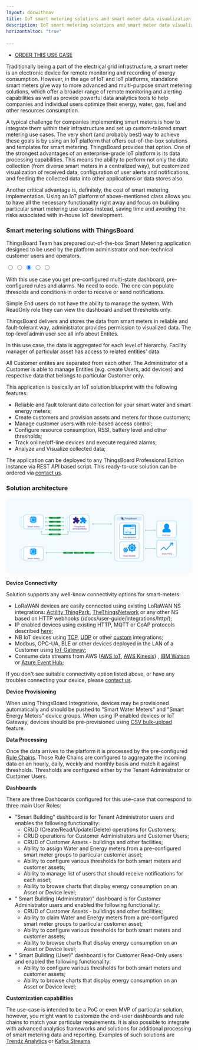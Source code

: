 ```yaml
---
layout: docwithnav
title: IoT smart metering solutions and smart meter data visualization with ThingsBoard 
description: IoT smart metering solutions and smart meter data visualization with ThingsBoard
horizontaltoc: "true"

---
```

<link rel="stylesheet" href="/smart-metering-slider/widget-slider.css">

<ul class="widget-slider">
  <li>
    <a href="/docs/contact-us/" class="orderThisCase"><span>ORDER THIS USE CASE</span></a>
  </li>
</ul>

Traditionally being a part of the electrical grid infrastructure, a smart meter is an electronic device for remote monitoring and recording of energy consumption. However, in the age of IoT and IoT platforms, standalone smart meters give way to more advanced and multi-purpose smart metering solutions, which offer a broader range of remote monitoring and alerting capabilities as well as provide powerful data analytics tools to help companies and individual users optimize their energy, water, gas, fuel and other resources consumption.  

A typical challenge for companies implementing smart meters is how to integrate them within their infrastructure and set up custom-tailored smart metering use cases. The very short (and probably best) way to achieve these goals is by using an IoT platform that offers out-of-the-box solutions and templates for smart metering. ThingsBoard provides that option. One of the strongest advantages of an enterprise-grade IoT platform is its data processing capabilities. This means the ability to perform not only the data collection (from diverse smart meters in a centralized way), but customized visualization of received data, configuration of user alerts and notifications, and feeding the collected data into other applications or data stores also.

Another critical advantage is, definitely, the cost of smart metering implementation. Using an IoT platform of above-mentioned class allows you to have all the necessary functionality right away and focus on building particular smart metering use cases instead, saving time and avoiding the risks associated with in-house IoT development.  

### Smart metering solutions with ThingsBoard

ThingsBoard Team has prepared out-of-the-box Smart Metering application designed to be used by the platform administrator and non-technical customer users and operators.

<link rel="stylesheet" href="/smart-metering-slider/slider.css">

<section id="slider">
  <input type="radio" name="slider" id="s1">
  <input type="radio" name="slider" id="s2">
  <input type="radio" name="slider" id="s3" checked>
  <input type="radio" name="slider" id="s4">
  <input type="radio" name="slider" id="s5">
  <label for="s1" id="slide1">
  <p class="slide_description">With this use case you get pre-configured multi-state dashboard, pre-configured rules and alarms. No need to code.
    The one can populate thresolds and conditions in order to receive or send notifications.</p>
  </label>
  <label for="s2" id="slide2">
  <p class="slide_description">Simple End users do not have the ability to manage the system.
    With ReadOnly role they can view the dashboard and set thresholds only.</p>
  </label>
  <label for="s3" id="slide3">
  <p class="slide_description">ThingsBoard delivers and stores the data from smart meters in reliable and fault-tolerant way, 
  administrator provides permission to visualized data. The top-level admin user see all info about Entites.</p>
  </label>
  <label for="s4" id="slide4">
   <p class="slide_description">In this use case, the data is aggregated for each level of hierarchy. 
  Facility manager of particular asset has access to related entities' data.</p>
  </label>
  <label for="s5" id="slide5">
  <p class="slide_description">All Customer entites are separated from each other. The Administrator of a Customer is able to manage Entities (e.g. create Users, add  devices) and respective data that belongs to particular Customer only.</p>
  </label>
</section>

This application is basically an IoT solution blueprint with the following features:

- Reliable and fault tolerant data collection for your smart water and smart energy meters;
- Create customers and provision assets and meters for those customers;
- Manage customer users with role-based access control;
- Configure resource consumption, RSSI, battery level and other thresholds;
- Track online/off-line devices and execute required alarms;
- Analyze and Visualize collected data;

The application can be deployed to any ThingsBoard Professional Edition instance via REST API based script. This ready-to-use solution can be ordered via [contact us](/docs/contact-us/).
   
### Solution architecture

![Smart metering solution diagram](/images/iot-use-cases/smart-energy-monitoring1.svg)

**Device Connectivity**

Solution supports any well-know connectivity options for smart-meters: 

- LoRaWAN devices are easily connected using existing LoRaWAN NS integrations: [Actility ThingPark](/docs/user-guide/integrations/thingpark/),
[TheThingsNetwork](/docs/user-guide/integrations/ttn/) or any other NS based on HTTP webhooks (/docs/user-guide/integrations/http/);
- IP enabled devices using existing HTTP, MQTT or CoAP protocols described [here](https://thingsboard.io/docs/api/);
- NB IoT devices using [TCP](/docs/user-guide/integrations/tcp/), [UDP](/docs/user-guide/integrations/udp/) or other [custom](/docs/user-guide/integrations/custom/) integrations;
- Modbus, OPC-UA, BLE or other devices deployed in the LAN of a Customer using [IoT Gateway](/docs/iot-gateway/what-is-iot-gateway/);
- Consume data streams from AWS ([AWS IoT](/docs/user-guide/integrations/aws-iot/), [AWS Kinesis](/docs/user-guide/integrations/aws-kinesis/))
, [IBM Watson](/docs/user-guide/integrations/ibm-watson-iot/) or [Azure Event Hub](/docs/user-guide/integrations/azure-event-hub/);

If you don't see suitable connectivity option listed above, or have any troubles connecting your device, please [contact us](/docs/contact-us/).

**Device Provisioning**
 
When using ThingsBoard Integrations, devices may be provisioned automatically and should be pushed to "Smart Water Meters" and "Smart Energy Meters" device groups.
When using IP enabled devices or IoT Gateway, devices should be pre-provisioned using [CSV bulk-upload](/docs/user-guide/bulk-provisioning/) feature.    

**Data Processing**

Once the data arrives to the platform it is processed by the pre-configured [Rule Chains](/docs/user-guide/rule-engine-2-0/overview/). 
Those Rule Chains are configured to aggregate the incoming data on an hourly, daily, weekly and monthly basis and match it against thresholds. 
Thresholds are configured either by the Tenant Administrator or Customer Users.

**Dashboards**

There are three Dashboards configured for this use-case that correspond to three main User Roles:

- "Smart Building" dashboard is for Tenant Administrator users and enables the following functionality:
  - CRUD (Create/Read/Update/Delete) operations for Customers;
  - CRUD operations for Customer Administrators and Customer Users;
  - CRUD of Customer Assets - buildings and other facilities;
  - Ability to assign Water and Energy meters from a pre-configured smart meter groups to particular customer asset;
  - Ability to configure various thresholds for both smart meters and customer assets;
  - Ability to manage list of users that should receive notifications for each asset;
  - Ability to browse charts that display energy consumption on an Asset or Device level;
- "	Smart Building (Administrator)" dashboard is for Customer Administrator users and enabled the following functionality:
  - CRUD of Customer Assets - buildings and other facilities;
  - Ability to claim Water and Energy meters from a pre-configured smart meter groups to particular customer asset;
  - Ability to configure various thresholds for both smart meters and customer assets;
  - Ability to browse charts that display energy consumption on an Asset or Device level;
- "	Smart Building (User)" dashboard is for Customer Read-Only users and enabled the following functionality:
  - Ability to configure various thresholds for both smart meters and customer assets;
  - Ability to browse charts that display energy consumption on an Asset or Device level;
  
**Customization capabilities**

The use-case is intended to be a PoC or even MVP of particular solution, however, you might want to customize the end-user dashboards and rule chains to match your particular requirements.
It is also possible to integrate with advanced analytics frameworks and solutions for additional processing of smart metering data and reporting. 
Examples of such solutions are [Trendz Analytics](/docs/trendz/) or [Kafka Streams]((/docs/samples/analytics/kafka-streams/))
  